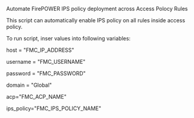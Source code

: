 Automate FirePOWER IPS policy deployment across Access Polocy Rules

This script can automatically enable IPS policy on all rules inside access policy.



To run script, inser values into following variables:

host = "FMC_IP_ADDRESS"

username = "FMC_USERNAME"

password = "FMC_PASSWORD"

domain = "Global"

acp="FMC_ACP_NAME"

ips_policy="FMC_IPS_POLICY_NAME"


